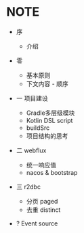 
# NOTE

- 序
  - 介绍

- 零 
  - 基本原则
  - 下文内容 - 顺序

- 一 项目建设
  - Gradle多层级模块
  - Kotlin DSL script
  - buildSrc
  - 项目结构的思考

- 二 webflux
  - 统一响应值
  - nacos & bootstrap
  


- 三 r2dbc
  - 分页 paged
  - 去重 distinct


- ? Event source